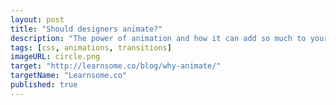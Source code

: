 ```yaml
---
layout: post
title: "Should designers animate?"
description: "The power of animation and how it can add so much to your web pages."
tags: [css, animations, transitions]
imageURL: circle.png
target: "http://learnsome.co/blog/why-animate/"
targetName: "Learnsome.co"
published: true
---
```




